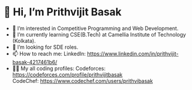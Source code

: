 # 👋 Hi, I’m Prithvijit Basak
- 👀 I’m interested in Competitive Programming and Web Development.
- 🌱 I’m currently learning CSE(B.Tech) at Camellia Institute of Technology (Kolkata).
- 💞️ I’m looking for SDE roles.
- 📫 How to reach me: LinkedIn: https://www.linkedin.com/in/prithvijit-basak-4217461b6/
- :technologist: My all coding profiles: Codeforces: https://codeforces.com/profile/prithvijitbasak    
                                            CodeChef: https://www.codechef.com/users/prithvibasak
<!---
prithvijitbasak/prithvijitbasak is a ✨ special ✨ repository because its `README.md` (this file) appears on your GitHub profile.
You can click the Preview link to take a look at your changes.
--->
